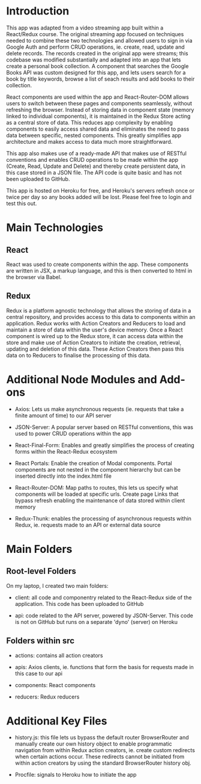 # Introduction

This app was adapted from a video streaming app built within a React/Redux course. The original streaming app focused on techniques needed to combine these two technologies and allowed users to sign in via Google Auth and perform CRUD operations, ie. create, read, update and delete records. The records created in the original app were streams; this codebase was modified substantially and adapted into an app that lets create a personal book collection. A component that searches the Google Books API was custom designed for this app, and lets users search for a book by title keywords, browse a list of seach results and add books to their collection.

React components are used within the app and React-Router-DOM allows users to switch between these pages and components seamlessly, without refreshing the browser. Instead of storing data in component state (memory linked to individual components), it is maintained in the Redux Store acting as a central store of data. This reduces app complexity by enabling components to easily access shared data and eliminates the need to pass data between specific, nested components. This greatly simplifies app architecture and makes access to data much more straightforward.

This app also makes use of a ready-made API that makes use of RESTful conventions and enables CRUD operations to be made within the app (Create, Read, Update and Delete) and thereby create persistent data, in this case stored in a JSON file. The API code is quite basic and has not been uploaded to GitHub.

This app is hosted on Heroku for free, and Heroku's servers refresh once or twice per day so any books added will be lost. Please feel free to login and test this out.

# Main Technologies

## React

React was used to create components within the app. These components are written in JSX, a markup language, and this is then converted to html in the browser via Babel.

## Redux

Redux is a platform agnostic technology that allows the storing of data in a central repository, and provides access to this data to components within an application. Redux works with Action Creators and Reducers to load and maintain a store of data within the user's device memory. Once a React component is wired up to the Redux store, it can access data within the store and make use of Action Creators to initiate the creation, retrieval, updating and deletion of this data. These Action Creators then pass this data on to Reducers to finalise the processing of this data.

# Additional Node Modules and Add-ons

-  Axios: Lets us make asynchronous requests (ie. requests that take a finite amount of time) to our API server

-  JSON-Server: A popular server based on RESTful conventions, this was used to power CRUD operations within the app

-  React-Final-Form: Enables and greatly simplifies the process of creating forms within the React-Redux ecosystem

-  React Portals: Enable the creation of Modal components. Portal components are not nested in the component hierarchy but can be inserted directly into the index.html file

-  React-Router-DOM: Map paths to routes, this lets us specify what components will be loaded at specific urls. Create page Links that bypass refresh enabling the maintenance of data stored within client memory

-  Redux-Thunk: enables the processing of asynchronous requests within Redux, ie. requests made to an API or external data source

# Main Folders

## Root-level Folders

On my laptop, I created two main folders:

-  client: all code and componentry related to the React-Redux side of the application. This code has been uploaded to GitHub

-  api: code related to the API server, powered by JSON-Server. This code is not on GitHub but runs on a separate 'dyno' (server) on Heroku

## Folders within src

-  actions: contains all action creators

-  apis: Axios clients, ie. functions that form the basis for requests made in this case to our api

-  components: React components

-  reducers: Redux reducers

# Additional Key Files

-  history.js: this file lets us bypass the default router BrowserRouter and manually create our own history object to enable programmatic navigation from within Redux action creators, ie. create custom redirects when certain actions occur. These redirects cannot be initiated from within action creators by using the standard BrowserRouter history obj.

-  Procfile: signals to Heroku how to initiate the app
